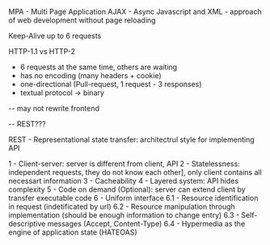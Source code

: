 MPA - Multi Page Application
AJAX - Async Javascript and XML - approach of web development without page reloading

Keep-Alive up to 6 requests

HTTP-1.1 vs HTTP-2
- 6 requests at the same time, others are waiting
- has no encoding (many headers + cookie)
- one-directional (Pull-request, 1 request - 3 responses)
- textual protocol -> binary

--
may not rewrite frontend

--
REST???

REST - Representational state transfer: architectrul style for implementing API

1 - Client-server: server is different from client, API
2 - Statelessness: independent requests, they do not know each other], only client contains all necessart information
3 - Cacheability
4 - Layered system: API hides complexity
5 - Code on demand (Optional): server can extend client by transfer executable code
6 - Uniform interface
  6.1 - Resource identification in request (indetificated by url)
  6.2 - Resource manipulation through implementation (should be enough information to change entry)
  6.3 - Self-descriptive messages (Accept, Content-Type)
  6.4 - Hypermedia as the engine of application state (HATEOAS)
